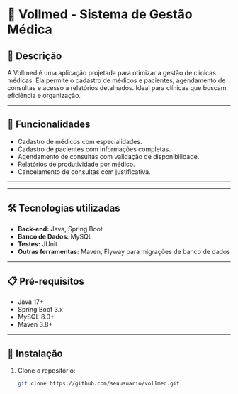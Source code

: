# 🏥 Vollmed - Sistema de Gestão Médica

## 📖 Descrição
A Vollmed é uma aplicação projetada para otimizar a gestão de clínicas médicas. Ela permite o cadastro de médicos e pacientes, agendamento de consultas e acesso a relatórios detalhados. Ideal para clínicas que buscam eficiência e organização.

---

## 🎯 Funcionalidades
- Cadastro de médicos com especialidades.
- Cadastro de pacientes com informações completas.
- Agendamento de consultas com validação de disponibilidade.
- Relatórios de produtividade por médico.
- Cancelamento de consultas com justificativa.

---



---

## 🛠️ Tecnologias utilizadas
- **Back-end:** Java, Spring Boot
- **Banco de Dados:** MySQL
- **Testes:** JUnit
- **Outras ferramentas:** Maven, Flyway para migrações de banco de dados

---

## 📋 Pré-requisitos
- Java 17+
- Spring Boot 3.x
- MySQL 8.0+
- Maven 3.8+

---

## 🚀 Instalação
1. Clone o repositório:
   ```bash
   git clone https://github.com/seuusuario/vollmed.git
